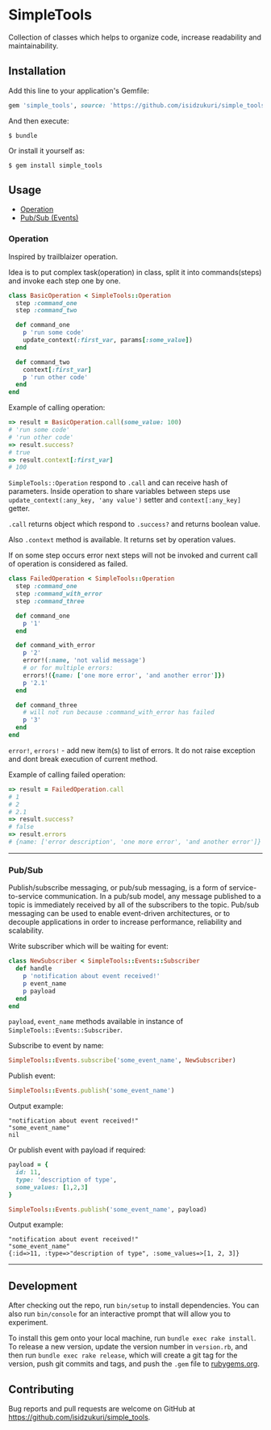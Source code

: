 # SimpleTools

Collection of classes which helps to organize code, increase readability and maintainability.

## Installation

Add this line to your application's Gemfile:

```ruby
gem 'simple_tools', source: 'https://github.com/isidzukuri/simple_tools'
```

And then execute:

    $ bundle

Or install it yourself as:

    $ gem install simple_tools

## Usage

* [Operation](#Operation)
* [Pub/Sub (Events)](#pubsub)


### Operation
Inspired by trailblaizer operation.

Idea is to put complex task(operation) in class, split it into commands(steps) and invoke each step one by one.

```ruby
class BasicOperation < SimpleTools::Operation
  step :command_one
  step :command_two

  def command_one
    p 'run some code'
    update_context(:first_var, params[:some_value])
  end

  def command_two
    context[:first_var]
    p 'run other code'
  end
end
```
Example of calling operation:
```ruby
=> result = BasicOperation.call(some_value: 100)
# 'run some code'
# 'run other code'
=> result.success?
# true
=> result.context[:first_var]
# 100
```

`SimpleTools::Operation` respond to `.call` and can receive hash of parameters.
Inside operation to share variables between steps use `update_context(:any_key, 'any value')` setter and `context[:any_key]` getter.

`.call` returns object which respond to `.success?` and returns boolean value.

Also `.context` method is available. It returns set by operation values.

If on some step occurs error next steps will not be invoked and current call of operation is considered as failed.

```ruby
class FailedOperation < SimpleTools::Operation
  step :command_one
  step :command_with_error
  step :command_three

  def command_one
    p '1'
  end

  def command_with_error
    p '2'
    error!(:name, 'not valid message')
    # or for multiple errors:
    errors!({name: ['one more error', 'and another error']})
    p '2.1'
  end

  def command_three
    # will not run because :command_with_error has failed
    p '3'
  end
end
```
`error!`, `errors!` - add new item(s) to list of errors. It do not raise exception and dont break execution of current method.

Example of calling failed operation:
```ruby
=> result = FailedOperation.call
# 1
# 2
# 2.1
=> result.success?
# false
=> result.errors
# {name: ['error description', 'one more error', 'and another error']}
```
------


### Pub/Sub
Publish/subscribe messaging, or pub/sub messaging, is a form of service-to-service communication. In a pub/sub model, any message published to a topic is immediately received by all of the subscribers to the topic. Pub/sub messaging can be used to enable event-driven architectures, or to decouple applications in order to increase performance, reliability and scalability.

Write subscriber which will be waiting for event:
```ruby
class NewSubscriber < SimpleTools::Events::Subscriber
  def handle
    p 'notification about event received!'
    p event_name
    p payload
  end
end
```
`payload`, `event_name` methods available in instance of `SimpleTools::Events::Subscriber`.

Subscribe to event by name:
```ruby
SimpleTools::Events.subscribe('some_event_name', NewSubscriber)
```

Publish event:
```ruby
SimpleTools::Events.publish('some_event_name')
```
Output example:
```
"notification about event received!"
"some_event_name"
nil
```
Or publish event with payload if required:
```ruby
payload = {
  id: 11,
  type: 'description of type',
  some_values: [1,2,3]
}

SimpleTools::Events.publish('some_event_name', payload)
```

Output example:
```
"notification about event received!"
"some_event_name"
{:id=>11, :type=>"description of type", :some_values=>[1, 2, 3]}
```
------
## Development

After checking out the repo, run `bin/setup` to install dependencies. You can also run `bin/console` for an interactive prompt that will allow you to experiment.

To install this gem onto your local machine, run `bundle exec rake install`. To release a new version, update the version number in `version.rb`, and then run `bundle exec rake release`, which will create a git tag for the version, push git commits and tags, and push the `.gem` file to [rubygems.org](https://rubygems.org).

## Contributing

Bug reports and pull requests are welcome on GitHub at https://github.com/isidzukuri/simple_tools.
